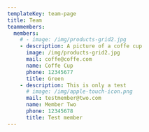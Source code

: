 ```yaml
---
templateKey: team-page
title: Team
teammembers:
  members:
    # - image: /img/products-grid2.jpg
    - description: A picture of a coffe cup
      image: /img/products-grid2.jpg
      mail: coffe@coffe.com
      name: Coffe Cup
      phone: 12345677
      title: Green
    - description: This is only a test
      # image: /img/apple-touch-icon.png
      mail: testmember@two.com
      name: Member Two
      phone: 12345678
      title: Test member
---
```


